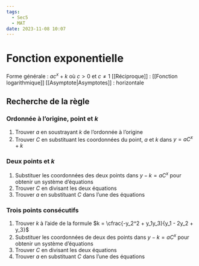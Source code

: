 ```yaml
---
tags:
  - Sec5
  - MAT
date: 2023-11-08 10:07
---
```


# Fonction exponentielle

Forme générale : $ac^x + k$ où $c > 0$ et $c \ne 1$
[[Réciproque]] : [[Fonction logarithmique]]
[[Asymptote|Asymptotes]] : horizontale

## Recherche de la règle

### Ordonnée à l’origine, point et $k$

1. Trouver $a$ en soustrayant $k$ de l’ordonnée à l’origine
2. Trouver $C$ en substituant les coordonnées du point, $a$ et $k$ dans $y = aC^x + k$

### Deux points et $k$

1. Substituer les coordonnées des deux points dans $y - k = aC^x$ pour obtenir un système d’équations
2. Trouver $C$ en divisant les deux équations
3. Trouver $a$ en substituant $C$ dans l’une des équations

### Trois points consécutifs

1. Trouver $k$ à l’aide de la formule $k = \cfrac{-y_2^2 + y_1y_3}{y_1 - 2y_2 + y_3}$
2. Substituer les coordonnées de deux des points dans $y - k = aC^x$ pour obtenir un système d’équations
3. Trouver $C$ en divisant les deux équations
4. Trouver $a$ en substituant $C$ dans l’une des équations